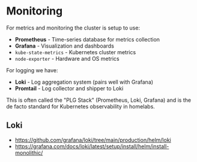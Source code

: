 # Monitoring

For metrics and monitoring the cluster is setup to use:

- **Prometheus** - Time-series database for metrics collection
- **Grafana** - Visualization and dashboards
- `kube-state-metrics` - Kubernetes cluster metrics
- `node-exporter` - Hardware and OS metrics

For logging we have:

- **Loki** - Log aggregation system (pairs well with Grafana)
- **Promtail** - Log collector and shipper to Loki

This is often called the "PLG Stack" (Prometheus, Loki, Grafana) and is the de facto standard for Kubernetes observability in homelabs.

## Loki

- https://github.com/grafana/loki/tree/main/production/helm/loki
- https://grafana.com/docs/loki/latest/setup/install/helm/install-monolithic/